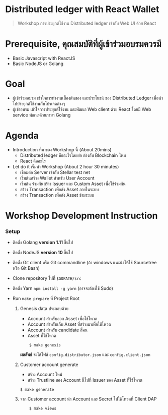 # Distributed ledger with React Wallet

> Workshop การประยุกต์ใช้งาน Distributed ledger เข้ากับ Web UI ด้วย React

# Prerequisite, คุณสมบัติที่ผู้เข้าร่วมอบรมควรมี
- Basic Javascript with ReactJS
- Basic NodeJS or Golang

# Goal
- ผู้เข้าร่วมอบรม เข้าใจการทำงานเบื้องต้นของ และประโยชน์ ของ Distributed Ledger เพื่อนำไปประยุกต์ใช้งานกับโปรเจคต่างๆ
- ผู้เข้าอบรม เข้าใจการประยุกต์ใช้งาน และพัฒนา Web client ด้วย React โดยมี Web service พัฒนาด้วยภาษา Golang

# Agenda

- Introduction ที่มาของ Workshop นี้ (About 20mins)
  - Distributed ledger คืออะไรโดยย่อ ต่างกับ Blockchain ไหม
  - React คืออะไร
- Let do it เริ่มทำ Workshop (About 2 hour 30 minutes)
  - เชื่อมต่อ Server เข้ากับ Stellar test net
  - เริ่มต้นสร้าง Wallet สำหรับ User Account
  - เริ่มต้น ร่วมกันสร้าง Issuer และ Custom Asset เพื่อใช้ร่วมกัน
  - สร้าง Transaction เพื่อส่ง Asset ภายในระบบ
  - สร้าง Transaction เพื่อส่ง Asset ข้ามระบบ



# Workshop Development Instruction

### Setup
- ติดตั้ง Golang **version 1.11** ขึ้นไป
- ติดตั้ง NodeJS **version 10** ขึ้นไป
- ติดตั้ง Git client หรือ Git commandline (ถ้า windows แนะนำให้ใช้ Sourcetree หรือ Git Bash)
- Clone repository ไปที่  `$GOPATH/src`
- ติดตั้ง Yarn `npm install -g yarn` (อาจจะต้องใช้ Sudo)
- Run `make prepare` ที่ Project Root

   1. Genesis data ประกอบด้วย
        - Account สำหรับออก Asset เพื่อใช้โหวต
        - Account สำหรับเก็บ Asset ที่สร้างมาเพื่อใช้โหวต
        - Account สำหรับ candidate สี่คน
        - Asset ที่ใช้โหวต
        ```
            $ make genesis
        ``` 
        **ผลลัพธ์** จะได้ไฟล์ `config.distributor.json` และ `config.client.json`
   
   2. Customer account generate
        - สร้าง Account ใหม่
        - สร้าง Trustline ของ Account นี้ไปที่ Issuer ของ Asset ที่ใช้โหวต
        ```
        $ make generate
        ```
   
   3. จาก Customer account นำ Account และ Secret ไปใช้โหวตที่ Client DAP
        ```$xslt
            $ make views
        ```
   